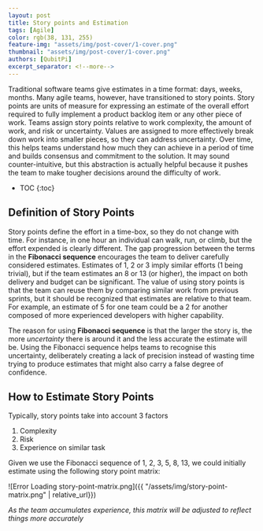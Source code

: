 ```yaml
---
layout: post
title: Story points and Estimation
tags: [Agile]
color: rgb(38, 131, 255)
feature-img: "assets/img/post-cover/1-cover.png"
thumbnail: "assets/img/post-cover/1-cover.png"
authors: [QubitPi]
excerpt_separator: <!--more-->
---
```



Traditional software teams give estimates in a time format: days, weeks, months. Many agile teams, however, have
transitioned to story points. Story points are units of measure for expressing an estimate of the overall effort
required to fully implement a product backlog item or any other piece of work. Teams assign story points relative to
work complexity, the amount of work, and risk or uncertainty. Values are assigned to more effectively break down work
into smaller pieces, so they can address uncertainty. Over time, this helps teams understand how much they can achieve
in a period of time and builds consensus and commitment to the solution.  It may sound counter-intuitive, but this
abstraction is actually helpful because it pushes the team to make tougher decisions around the difficulty of work.

<!--more-->

* TOC
  {:toc}

Definition of Story Points
--------------------------

Story points define the effort in a time-box, so they do not change with time. For instance, in one hour an individual
can walk, run, or climb, but the effort expended is clearly different. The gap progression between the terms in the
**Fibonacci sequence** encourages the team to deliver carefully considered estimates. Estimates of 1, 2 or 3 imply
similar efforts (1 being trivial), but if the team estimates an 8 or 13 (or higher), the impact on both delivery and
budget can be significant. The value of using story points is that the team can reuse them by comparing similar work
from previous sprints, but it should be recognized that estimates are relative to that team. For example, an estimate
of 5 for one team could be a 2 for another composed of more experienced developers with higher capability.

The reason for using **Fibonacci sequence** is that the larger the story is, the more _uncertainty_ there is around it
and the less accurate the estimate will be. Using the Fibonacci sequence helps teams to recognise this uncertainty,
deliberately creating a lack of precision instead of wasting time trying to produce estimates that might also carry a
false degree of confidence.

How to Estimate Story Points
----------------------------

Typically, story points take into account 3 factors

1. Complexity
2. Risk
3. Experience on similar task

Given we use the Fibonacci sequence of 1, 2, 3, 5, 8, 13, we could initially estimate using the following story point
matrix:

![Error Loading story-point-matrix.png]({{ "/assets/img/story-point-matrix.png" | relative_url}})

_As the team accumulates experience, this matrix will be adjusted to reflect things more accurately_
